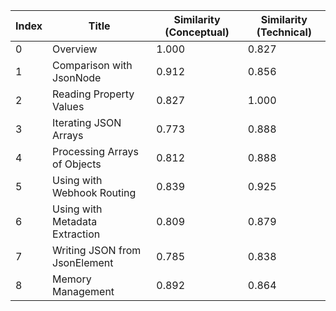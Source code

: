 | Index | Title | Similarity (Conceptual) | Similarity (Technical) |
|-------|-------|-------------------------|------------------------|
| 0 | Overview | 1.000 | 0.827 |
| 1 | Comparison with JsonNode | 0.912 | 0.856 |
| 2 | Reading Property Values | 0.827 | 1.000 |
| 3 | Iterating JSON Arrays | 0.773 | 0.888 |
| 4 | Processing Arrays of Objects | 0.812 | 0.888 |
| 5 | Using with Webhook Routing | 0.839 | 0.925 |
| 6 | Using with Metadata Extraction | 0.809 | 0.879 |
| 7 | Writing JSON from JsonElement | 0.785 | 0.838 |
| 8 | Memory Management | 0.892 | 0.864 |
